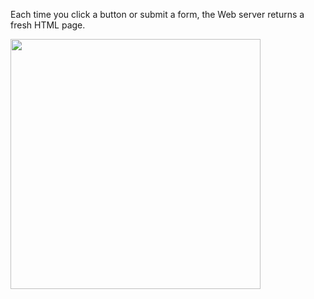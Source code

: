 Each time you click a button or submit a form, the Web server returns a fresh HTML page.

<img src="resources/images/architecture/NoClientSideArchitecture.png" height="400">